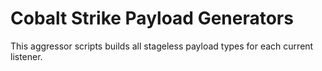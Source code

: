 # Cobalt Strike Payload Generators

This aggressor scripts builds all stageless payload types for each current listener.

